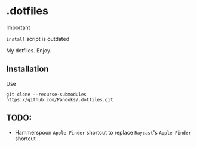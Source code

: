 # .dotfiles

> [!IMPORTANT]
>
> `install` script is outdated

My dotfiles. Enjoy.

## Installation

Use

```
git clone --recurse-submodules https://github.com/Pandoks/.dotfiles.git
```

## TODO:

- Hammerspoon `Apple Finder` shortcut to replace `Raycast`'s `Apple Finder` shortcut

